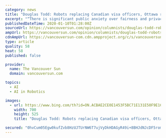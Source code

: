 ```yaml
---
category: news
title: "Douglas Todd: Robots replacing Canadian visa officers, Ottawa report says"
excerpt: "“There is significant public anxiety over fairness and privacy associated with Big Data and Artificial Intelligence,” said the 2019 Immigration Department ... The 25-page report also flags how having robots stand in for humans will have an impact on thousands of visa officers. The new system “will fundamentally change the day-to-day ..."
publishedDateTime: 2020-01-10T01:28:00Z
sourceUrl: https://vancouversun.com/opinion/columnists/douglas-todd-robots-replacing-canadian-visa-officers-ottawa-report-says
ampUrl: https://vancouversun.com/opinion/columnists/douglas-todd-robots-replacing-canadian-visa-officers-ottawa-report-says/amp
cdnAmpUrl: https://vancouversun-com.cdn.ampproject.org/c/s/vancouversun.com/opinion/columnists/douglas-todd-robots-replacing-canadian-visa-officers-ottawa-report-says/amp
type: article
quality: 58
heat: 58
published: false

provider:
  name: The Vancouver Sun
  domain: vancouversun.com

topics:
  - AI
  - AI in Robotics

images:
  - url: https://www.bing.com/th?id=ON.ACBAE2CE0E1453F5BC71E131E50F9E1C
    width: 700
    height: 525
    title: "Douglas Todd: Robots replacing Canadian visa officers, Ottawa report says"

secured: "0hvCum05Egw0kufZvb8HzUJTUrNW6T7ujVyDkHDAGyR49i+8BHJdNJcDF5romb0cFA9zMVZfkdUafIbviFV8882z6D1ahp/qLy8ZYr+IxwZec7HJZrl9ogatOsbOLAz4OteHoafVnaBjiOMrNmsYsfuEuEoF7WIW5ofXlZ0ONsp30WxaApuGic0TURN/MeEzxbLdHofgvjU5BcEluNbVrCq4UgVPQycRgwz6OJ/75q/kpwKigJ1jMX6rQLYaLufwTch3cF8Zfk1xnICvQ0ZDRQ==;r7qYtfwP7NdAeD65SpcTRw=="
---
```



